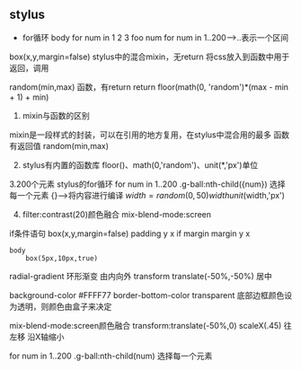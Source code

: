 ## stylus
- for循环
body
    for num in 1 2 3
        foo num 
    for num in 1..200——>..表示一个区间

box(x,y,margin=false) stylus中的混合mixin，无return
                    将css放入到函数中用于返回，调用

random(min,max)         函数，有return
  return floor(math(0, 'random')*(max - min + 1) + min)

1. mixin与函数的区别

 mixin是一段样式的封装，可以在引用的地方复用，在stylus中混合用的最多
 函数有返回值 random(min,max)

 2. stylus有内置的函数库
    floor()、math(0,'random')、unit(*,'px')单位

3.200个元素 stylus的for循环 
    for num in 1..200
    .g-ball:nth-child({num}) 选择每一个元素 {}——>将内容进行编译
         $width=random(0,50)
        width unit($width,'px')

4. filter:contrast(20)颜色融合
    mix-blend-mode:screen

 if条件语句
        box(x,y,margin=false)
        padding y x
        if margin
            margin y x
        
    body
        box(5px,10px,true)


 radial-gradient 环形渐变 由内向外
 transform translate(-50%,-50%) 居中

   background-color #FFFF77
    border-bottom-color transparent
    底部边框颜色设为透明，则颜色由盒子来决定

 mix-blend-mode:screen颜色融合
 transform:translate(-50%,0) scaleX(.45) 往左移 沿X轴缩小

 for num in 1..200
 .g-ball:nth-child(num) 选择每一个元素